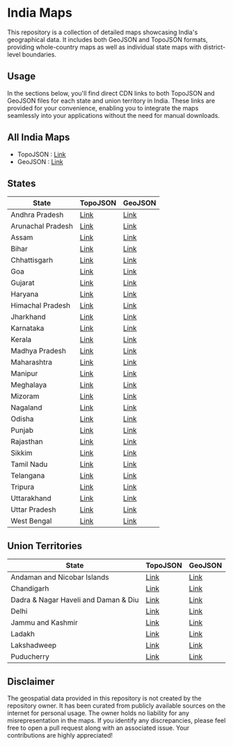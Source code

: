 # India Maps
This repository is a collection of detailed maps showcasing India's geographical data. It includes both GeoJSON and TopoJSON formats, providing whole-country maps as well as individual state maps with district-level boundaries.

## Usage

In the sections below, you'll find direct CDN links to both TopoJSON and GeoJSON files for each state and union territory in India. These links are provided for your convenience, enabling you to integrate the maps seamlessly into your applications without the need for manual downloads.

## All India Maps

- TopoJSON : [Link](https://cdn.jsdelivr.net/gh/udit-001/india-maps-data@dc5d493/topojson/india.json)
- GeoJSON : [Link](https://cdn.jsdelivr.net/gh/udit-001/india-maps-data@dc5d493/geojson/india.geojson)

## States

| State             | TopoJSON                                                                                       | GeoJSON                                                                                       |
|-------------------|-------------------------------------------------------------------------------------------------|-----------------------------------------------------------------------------------------------|
| Andhra Pradesh    | [Link](https://cdn.jsdelivr.net/gh/udit-001/india-maps-data@dc5d493/topojson/states/andhra-pradesh.json)     | [Link](https://cdn.jsdelivr.net/gh/udit-001/india-maps-data@dc5d493/geojson/states/andhra-pradesh.geojson)   |
| Arunachal Pradesh | [Link](https://cdn.jsdelivr.net/gh/udit-001/india-maps-data@dc5d493/topojson/states/arunachal-pradesh.json)  | [Link](https://cdn.jsdelivr.net/gh/udit-001/india-maps-data@dc5d493/geojson/states/arunachal-pradesh.geojson)|
| Assam             | [Link](https://cdn.jsdelivr.net/gh/udit-001/india-maps-data@dc5d493/topojson/states/assam.json)              | [Link](https://cdn.jsdelivr.net/gh/udit-001/india-maps-data@dc5d493/geojson/states/assam.geojson)           |
| Bihar             | [Link](https://cdn.jsdelivr.net/gh/udit-001/india-maps-data@dc5d493/topojson/states/bihar.json)              | [Link](https://cdn.jsdelivr.net/gh/udit-001/india-maps-data@dc5d493/geojson/states/bihar.geojson)           |
| Chhattisgarh      | [Link](https://cdn.jsdelivr.net/gh/udit-001/india-maps-data@dc5d493/topojson/states/chhattisgarh.json)       | [Link](https://cdn.jsdelivr.net/gh/udit-001/india-maps-data@dc5d493/geojson/states/chhattisgarh.geojson)    |
| Goa               | [Link](https://cdn.jsdelivr.net/gh/udit-001/india-maps-data@dc5d493/topojson/states/goa.json)                | [Link](https://cdn.jsdelivr.net/gh/udit-001/india-maps-data@dc5d493/geojson/states/goa.geojson)             |
| Gujarat           | [Link](https://cdn.jsdelivr.net/gh/udit-001/india-maps-data@dc5d493/topojson/states/gujarat.json)            | [Link](https://cdn.jsdelivr.net/gh/udit-001/india-maps-data@dc5d493/geojson/states/gujarat.geojson)         |
| Haryana           | [Link](https://cdn.jsdelivr.net/gh/udit-001/india-maps-data@dc5d493/topojson/states/haryana.json)            | [Link](https://cdn.jsdelivr.net/gh/udit-001/india-maps-data@dc5d493/geojson/states/haryana.geojson)         |
| Himachal Pradesh  | [Link](https://cdn.jsdelivr.net/gh/udit-001/india-maps-data@dc5d493/topojson/states/himachal-pradesh.json)   | [Link](https://cdn.jsdelivr.net/gh/udit-001/india-maps-data@dc5d493/geojson/states/himachal-pradesh.geojson)|
| Jharkhand         | [Link](https://cdn.jsdelivr.net/gh/udit-001/india-maps-data@dc5d493/topojson/states/jharkhand.json)          | [Link](https://cdn.jsdelivr.net/gh/udit-001/india-maps-data@dc5d493/geojson/states/jharkhand.geojson)       |
| Karnataka         | [Link](https://cdn.jsdelivr.net/gh/udit-001/india-maps-data@dc5d493/topojson/states/karnataka.json)          | [Link](https://cdn.jsdelivr.net/gh/udit-001/india-maps-data@dc5d493/geojson/states/karnataka.geojson)       |
| Kerala            | [Link](https://cdn.jsdelivr.net/gh/udit-001/india-maps-data@dc5d493/topojson/states/kerala.json)             | [Link](https://cdn.jsdelivr.net/gh/udit-001/india-maps-data@dc5d493/geojson/states/kerala.geojson)          |
| Madhya Pradesh    | [Link](https://cdn.jsdelivr.net/gh/udit-001/india-maps-data@dc5d493/topojson/states/madhya-pradesh.json)     | [Link](https://cdn.jsdelivr.net/gh/udit-001/india-maps-data@dc5d493/geojson/states/madhya-pradesh.geojson) |
| Maharashtra       | [Link](https://cdn.jsdelivr.net/gh/udit-001/india-maps-data@dc5d493/topojson/states/maharashtra.json)        | [Link](https://cdn.jsdelivr.net/gh/udit-001/india-maps-data@dc5d493/geojson/states/maharashtra.geojson)    |
| Manipur           | [Link](https://cdn.jsdelivr.net/gh/udit-001/india-maps-data@dc5d493/topojson/states/manipur.json)            | [Link](https://cdn.jsdelivr.net/gh/udit-001/india-maps-data@dc5d493/geojson/states/manipur.geojson)        |
| Meghalaya         | [Link](https://cdn.jsdelivr.net/gh/udit-001/india-maps-data@dc5d493/topojson/states/meghalaya.json)          | [Link](https://cdn.jsdelivr.net/gh/udit-001/india-maps-data@dc5d493/geojson/states/meghalaya.geojson)      |
| Mizoram           | [Link](https://cdn.jsdelivr.net/gh/udit-001/india-maps-data@dc5d493/topojson/states/mizoram.json)            | [Link](https://cdn.jsdelivr.net/gh/udit-001/india-maps-data@dc5d493/geojson/states/mizoram.geojson)        |
| Nagaland          | [Link](https://cdn.jsdelivr.net/gh/udit-001/india-maps-data@dc5d493/topojson/states/nagaland.json)           | [Link](https://cdn.jsdelivr.net/gh/udit-001/india-maps-data@dc5d493/geojson/states/nagaland.geojson)       |
| Odisha            | [Link](https://cdn.jsdelivr.net/gh/udit-001/india-maps-data@dc5d493/topojson/states/odisha.json)             | [Link](https://cdn.jsdelivr.net/gh/udit-001/india-maps-data@dc5d493/geojson/states/odisha.geojson)         |
| Punjab            | [Link](https://cdn.jsdelivr.net/gh/udit-001/india-maps-data@dc5d493/topojson/states/punjab.json)             | [Link](https://cdn.jsdelivr.net/gh/udit-001/india-maps-data@dc5d493/geojson/states/punjab.geojson)         |
| Rajasthan         | [Link](https://cdn.jsdelivr.net/gh/udit-001/india-maps-data@dc5d493/topojson/states/rajasthan.json)          | [Link](https://cdn.jsdelivr.net/gh/udit-001/india-maps-data@dc5d493/geojson/states/rajasthan.geojson)      |
| Sikkim            | [Link](https://cdn.jsdelivr.net/gh/udit-001/india-maps-data@dc5d493/topojson/states/sikkim.json)             | [Link](https://cdn.jsdelivr.net/gh/udit-001/india-maps-data@dc5d493/geojson/states/sikkim.geojson)         |
| Tamil Nadu        | [Link](https://cdn.jsdelivr.net/gh/udit-001/india-maps-data@dc5d493/topojson/states/tamil-nadu.json)         | [Link](https://cdn.jsdelivr.net/gh/udit-001/india-maps-data@dc5d493/geojson/states/tamil-nadu.geojson)     |
| Telangana         | [Link](https://cdn.jsdelivr.net/gh/udit-001/india-maps-data@dc5d493/topojson/states/telangana.json)          | [Link](https://cdn.jsdelivr.net/gh/udit-001/india-maps-data@dc5d493/geojson/states/telangana.geojson)      |
| Tripura           | [Link](https://cdn.jsdelivr.net/gh/udit-001/india-maps-data@dc5d493/topojson/states/tripura.json)            | [Link](https://cdn.jsdelivr.net/gh/udit-001/india-maps-data@dc5d493/geojson/states/tripura.geojson)        |
| Uttarakhand       | [Link](https://cdn.jsdelivr.net/gh/udit-001/india-maps-data@dc5d493/topojson/states/uttarakhand.json)        | [Link](https://cdn.jsdelivr.net/gh/udit-001/india-maps-data@dc5d493/geojson/states/uttarakhand.geojson)    |
| Uttar Pradesh     | [Link](https://cdn.jsdelivr.net/gh/udit-001/india-maps-data@dc5d493/topojson/states/uttar-pradesh.json)      | [Link](https://cdn.jsdelivr.net/gh/udit-001/india-maps-data@dc5d493/geojson/states/uttar-pradesh.geojson)  |
| West Bengal       | [Link](https://cdn.jsdelivr.net/gh/udit-001/india-maps-data@dc5d493/topojson/states/west-bengal.json)        | [Link](https://cdn.jsdelivr.net/gh/udit-001/india-maps-data@dc5d493/geojson/states/west-bengal.geojson)    |





## Union Territories

| State                                       | TopoJSON | GeoJSON |
|---------------------------------------------|----------|---------|
| Andaman and Nicobar Islands                | [Link](https://cdn.jsdelivr.net/gh/udit-001/india-maps-data@dc5d493/topojson/states/andaman-and-nicobar-islands.json) | [Link](https://cdn.jsdelivr.net/gh/udit-001/india-maps-data@dc5d493/geojson/states/andaman-and-nicobar-islands.geojson) |
| Chandigarh                                  | [Link](https://cdn.jsdelivr.net/gh/udit-001/india-maps-data@dc5d493/topojson/states/chandigarh.geojson) | [Link](https://cdn.jsdelivr.net/gh/udit-001/india-maps-data@dc5d493/geojson/states/chandigarh.geojson) |
| Dadra & Nagar Haveli and Daman & Diu | [Link](https://cdn.jsdelivr.net/gh/udit-001/india-maps-data@dc5d493/topojson/states/dnh-and-dd.json) | [Link](https://cdn.jsdelivr.net/gh/udit-001/india-maps-data@dc5d493/geojson/states/dnh-and-dd.geojson) |
| Delhi                                       | [Link](https://cdn.jsdelivr.net/gh/udit-001/india-maps-data@dc5d493/topojson/states/delhi.geojson) | [Link](https://cdn.jsdelivr.net/gh/udit-001/india-maps-data@dc5d493/geojson/states/delhi.geojson) |
| Jammu and Kashmir | [Link](https://cdn.jsdelivr.net/gh/udit-001/india-maps-data@dc5d493/topojson/states/jammu-and-kashmir.json)  | [Link](https://cdn.jsdelivr.net/gh/udit-001/india-maps-data@dc5d493/geojson/states/jammu-and-kashmir.geojson) |
| Ladakh | [Link](https://cdn.jsdelivr.net/gh/udit-001/india-maps-data@dc5d493/topojson/states/ladakh.json)  | [Link](https://cdn.jsdelivr.net/gh/udit-001/india-maps-data@dc5d493/geojson/states/ladakh.geojson)|
| Lakshadweep                                 | [Link](https://cdn.jsdelivr.net/gh/udit-001/india-maps-data@dc5d493/topojson/states/lakshadweep.geojson) | [Link](https://cdn.jsdelivr.net/gh/udit-001/india-maps-data@dc5d493/geojson/states/lakshadweep.geojson) |
| Puducherry                                  | [Link](https://cdn.jsdelivr.net/gh/udit-001/india-maps-data@dc5d493/topojson/states/puducherry.geojson) | [Link](https://cdn.jsdelivr.net/gh/udit-001/india-maps-data@dc5d493/geojson/states/puducherry.geojson) |

## Disclaimer

The geospatial data provided in this repository is not created by the repository owner. It has been curated from publicly available sources on the internet for personal usage. The owner holds no liability for any misrepresentation in the maps. If you identify any discrepancies, please feel free to open a pull request along with an associated issue. Your contributions are highly appreciated!
